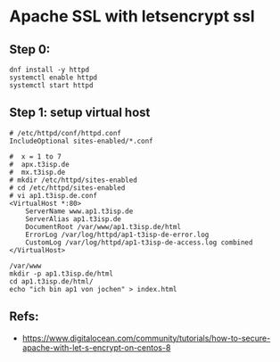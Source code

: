 # Apache SSL with letsencrypt ssl 

## Step 0:

```
dnf install -y httpd 
systemctl enable httpd
systemctl start httpd 
```

## Step 1: setup virtual host 

```
# /etc/httpd/conf/httpd.conf 
IncludeOptional sites-enabled/*.conf

```

```
#  x = 1 to 7
#  apx.t3isp.de 
#  mx.t3isp.de
# mkdir /etc/httpd/sites-enabled
# cd /etc/httpd/sites-enabled 
# vi ap1.t3isp.de.conf 
<VirtualHost *:80>
    ServerName www.ap1.t3isp.de
    ServerAlias ap1.t3isp.de
    DocumentRoot /var/www/ap1.t3isp.de/html
    ErrorLog /var/log/httpd/ap1-t3isp-de-error.log
    CustomLog /var/log/httpd/ap1-t3isp-de-access.log combined
</VirtualHost>
```

```
/var/www
mkdir -p ap1.t3isp.de/html
cd ap1.t3isp.de/html/
echo "ich bin ap1 von jochen" > index.html
```

## Refs:

  * https://www.digitalocean.com/community/tutorials/how-to-secure-apache-with-let-s-encrypt-on-centos-8
